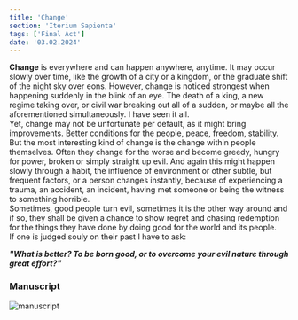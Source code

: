 ```yaml
---
title: 'Change'
section: 'Iterium Sapienta'
tags: ['Final Act']
date: '03.02.2024'
---
```


**Change** is everywhere and can happen anywhere, anytime. It may occur slowly over time, like the
growth of a city or a kingdom, or the graduate shift of the night sky over eons. However, change is
noticed strongest when happening suddenly in the blink of an eye. The death of a king, a new regime
taking over, or civil war breaking out all of a sudden, or maybe all the aforementioned
simultaneously. I have seen it all.  
Yet, change may not be unfortunate per default, as it might bring improvements. Better conditions
for the people, peace, freedom, stability. But the most interesting kind of change is the change
within people themselves. Often they change for the worse and become greedy, hungry for power,
broken or simply straight up evil. And again this might happen slowly through a habit, the influence
of environment or other subtle, but frequent factors, or a person changes instantly, because of
experiencing a trauma, an accident, an incident, having met someone or being the witness to
something horrible.  
Sometimes, good people turn evil, sometimes it is the other way around and if so, they shall be
given a chance to show regret and chasing redemption for the things they have done by doing good for the
world and its people.  
If one is judged souly on their past I have to ask:

_**"What is better? To be born good, or to overcome your evil nature through great effort?"**_

### Manuscript

<div class="flex justify-center">
    <img src="\images\IteriumSapienta\Change.svg" alt="manuscript" class="rounded-xl" style="background: white" />
</div>
